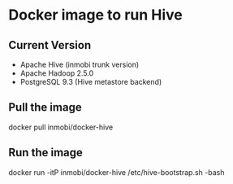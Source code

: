 Docker image to run Hive
===============================

## Current Version
* Apache Hive (inmobi trunk version)
* Apache Hadoop 2.5.0
* PostgreSQL 9.3 (Hive metastore backend)

## Pull the image

docker pull inmobi/docker-hive

## Run the image

docker run -itP inmobi/docker-hive /etc/hive-bootstrap.sh -bash
